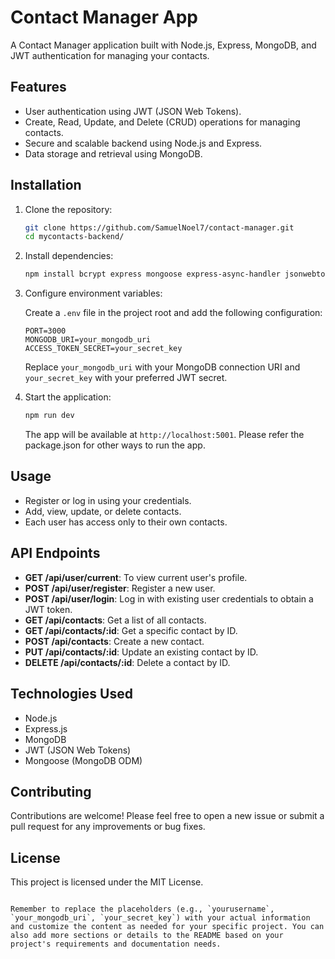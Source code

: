 # Contact Manager App

A Contact Manager application built with Node.js, Express, MongoDB, and JWT authentication for managing your contacts.

## Features

- User authentication using JWT (JSON Web Tokens).
- Create, Read, Update, and Delete (CRUD) operations for managing contacts.
- Secure and scalable backend using Node.js and Express.
- Data storage and retrieval using MongoDB.

## Installation

1. Clone the repository:

   ```bash
   git clone https://github.com/SamuelNoel7/contact-manager.git
   cd mycontacts-backend/
   ```

2. Install dependencies:

   ```bash
   npm install bcrypt express mongoose express-async-handler jsonwebtoken
   ```

3. Configure environment variables:

   Create a `.env` file in the project root and add the following configuration:

   ```
   PORT=3000
   MONGODB_URI=your_mongodb_uri
   ACCESS_TOKEN_SECRET=your_secret_key
   ```

   Replace `your_mongodb_uri` with your MongoDB connection URI and `your_secret_key` with your preferred JWT secret.

4. Start the application:

   ```bash
   npm run dev
   ```
   The app will be available at `http://localhost:5001`.
   Please refer the package.json for other ways to run the app.

## Usage

- Register or log in using your credentials.
- Add, view, update, or delete contacts.
- Each user has access only to their own contacts.

## API Endpoints
- **GET /api/user/current**: To view current user's profile.
- **POST /api/user/register**: Register a new user.
- **POST /api/user/login**: Log in with existing user credentials to obtain a JWT token.
- **GET /api/contacts**: Get a list of all contacts.
- **GET /api/contacts/:id**: Get a specific contact by ID.
- **POST /api/contacts**: Create a new contact.
- **PUT /api/contacts/:id**: Update an existing contact by ID.
- **DELETE /api/contacts/:id**: Delete a contact by ID.

## Technologies Used

- Node.js
- Express.js
- MongoDB
- JWT (JSON Web Tokens)
- Mongoose (MongoDB ODM)

## Contributing

Contributions are welcome! Please feel free to open a new issue or submit a pull request for any improvements or bug fixes.

## License

This project is licensed under the MIT License.


```

Remember to replace the placeholders (e.g., `yourusername`, `your_mongodb_uri`, `your_secret_key`) with your actual information and customize the content as needed for your specific project. You can also add more sections or details to the README based on your project's requirements and documentation needs.
